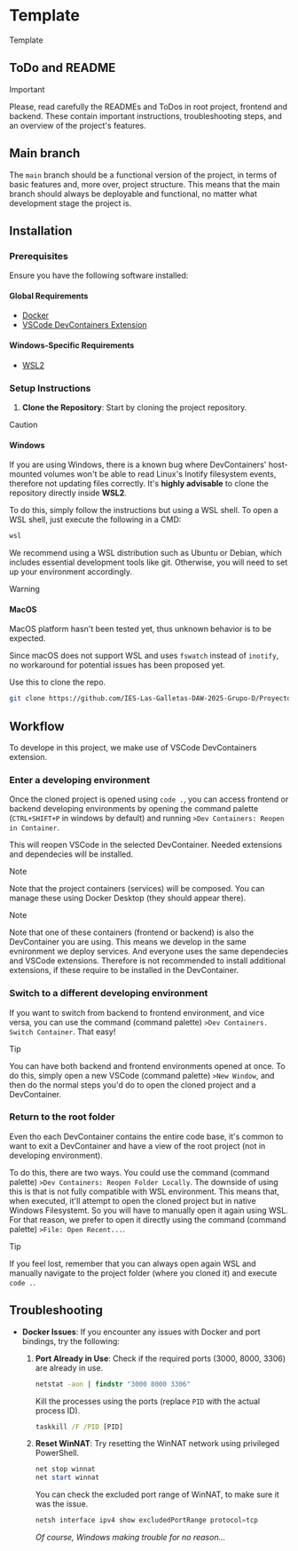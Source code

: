 # Template

Template

## ToDo and README

> [!IMPORTANT]
> Please, read carefully the READMEs and ToDos in root project, frontend and backend.
> These contain important instructions, troubleshooting steps, and an overview of the project's features.

## Main branch

The `main` branch should be a functional version of the project, in terms of basic features and,
more over, project structure. This means that the main branch should always be deployable
and functional, no matter what development stage the project is.

## Installation

### Prerequisites

Ensure you have the following software installed:
#### Global Requirements
- [Docker](https://docs.docker.com/get-docker/)
- [VSCode DevContainers Extension](https://marketplace.visualstudio.com/items?itemName=ms-vscode-remote.remote-containers)
#### Windows-Specific Requirements
- [WSL2](https://learn.microsoft.com/en-us/windows/wsl/install)

### Setup Instructions

1. **Clone the Repository**: Start by cloning the project repository.

> [!CAUTION]
> #### Windows
> If you are using Windows, there is a known bug where DevContainers' host-mounted
> volumes won't be able to read Linux's Inotify filesystem events, therefore not updating
> files correctly. It's **highly advisable** to clone the repository directly inside **WSL2**.
>
> To do this, simply follow the instructions but using a WSL shell. To open a WSL shell,
> just execute the following in a CMD:
> ```bash
> wsl
> ```
> We recommend using a WSL distribution such as Ubuntu or Debian,
> which includes essential development tools like git.
> Otherwise, you will need to set up your environment accordingly.

> [!WARNING]
> #### MacOS
> MacOS platform hasn't been tested yet, thus unknown behavior is to be expected.
>
> Since macOS does not support WSL and uses `fswatch` instead of `inotify`,
> no workaround for potential issues has been proposed yet.

Use this to clone the repo.
   ```bash
   git clone https://github.com/IES-Las-Galletas-DAW-2025-Grupo-D/Proyecto-Final.git
   ```

## Workflow

To develope in this project, we make use of VSCode DevContainers extension.

### Enter a developing environment

Once the cloned project is opened using `code .`, you can access frontend or
backend developing environments by opening the command palette (`CTRL+SHIFT+P`
in windows by default) and running `>Dev Containers: Reopen in Container`.

This will reopen VSCode in the selected DevContainer. Needed extensions and
dependecies will be installed.
> [!NOTE]
> Note that the project containers (services) will be composed.
> You can manage these using Docker Desktop (they should appear there).

> [!NOTE]
> Note that one of these containers (frontend or backend) is also the DevContainer
> you are using. This means we develop in the same evnironment we deploy services.
> And everyone uses the same dependecies and VSCode extensions. Therefore is not
> recommended to install additional extensions, if these require to be installed in
> the DevContainer.

### Switch to a different developing environment

If you want to switch from backend to frontend environment, and vice versa, you can use
the command (command palette) `>Dev Containers. Switch Container`. That easy!

> [!TIP]
> You can have both backend and frontend environments opened at once. To do this,
> simply open a new VSCode (command palette) `>New Window`, and then do the normal
> steps you'd do to open the cloned project and a DevContainer.

### Return to the root folder

Even tho each DevContainer contains the entire code base, it's common to want to exit
a DevContainer and have a view of the root project (not in developing environment).

To do this, there are two ways. You could use the command (command palette)
`>Dev Containers: Reopen Folder Locally`. The downside of using this is that is not
fully compatible with WSL environment. This means that, when executed, it'll attempt
to open the cloned project but in native Windows Filesystemt. So you will have to
manually open it again using WSL. For that reason, we prefer to open it directly
using the command (command palette) `>File: Open Recent...`.

> [!TIP]
> If you feel lost, remember that you can always open again WSL and manually navigate
> to the project folder (where you cloned it) and execute `code .`.

## Troubleshooting

- **Docker Issues**: If you encounter any issues with Docker and port bindings, try the following:

  1. **Port Already in Use**: Check if the required ports (3000, 8000, 3306) are already in use.
     ```cmd
     netstat -aon | findstr "3000 8000 3306"
     ```
     Kill the processes using the ports (replace `PID` with the actual process ID).
     ```cmd
     taskkill /F /PID [PID]
     ```
  2. **Reset WinNAT**: Try resetting the WinNAT network using privileged PowerShell.
     ```powershell
     net stop winnat
     net start winnat
     ```
     You can check the excluded port range of WinNAT, to make sure it was the issue.
     ```powershell
     netsh interface ipv4 show excludedPortRange protocol=tcp
     ```
     _Of course, Windows making trouble for no reason..._
